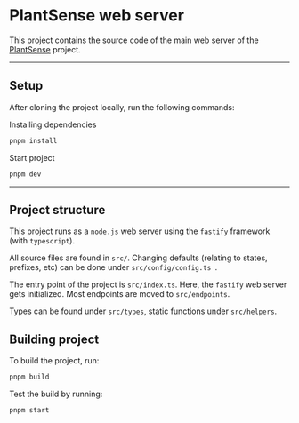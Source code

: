 # PlantSense web server

This project contains the source code of the main web server of the [PlantSense](https://github.com/benschlegel/PlantSense-app) project.

---

## Setup
After cloning the project locally, run the following commands:

Installing dependencies
```bash
pnpm install
```
Start project
```bash
pnpm dev
```

---

## Project structure

This project runs as a `node.js` web server using the `fastify` framework (with `typescript`).

All source files are found in `src/`. Changing defaults (relating to states, prefixes, etc) can be done under `src/config/config.ts
`.

The entry point of the project is `src/index.ts`. Here, the `fastify` web server gets initialized. Most endpoints are moved to `src/endpoints`.

Types can be found under `src/types`, static functions under `src/helpers`.



## Building project
To build the project, run:
```bash
pnpm build
```

Test the build by running:
```
pnpm start
```
